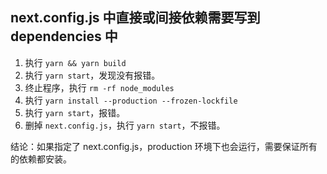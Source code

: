 ## next.config.js 中直接或间接依赖需要写到 dependencies 中
1. 执行 `yarn && yarn build`
2. 执行 `yarn start`，发现没有报错。
3. 终止程序，执行 `rm -rf node_modules`
4. 执行 `yarn install --production --frozen-lockfile`
5. 执行 `yarn start`，报错。
6. 删掉 `next.config.js`，执行 `yarn start`，不报错。

结论：如果指定了 next.config.js，production 环境下也会运行，需要保证所有的依赖都安装。
